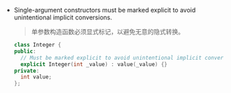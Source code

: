 - Single-argument constructors must be marked explicit to avoid unintentional implicit conversions.

  > 单参数构造函数必须显式标记，以避免无意的隐式转换。

  ```cpp
  class Integer {
  public:
    // Must be marked explicit to avoid unintentional implicit conversions
    explicit Integer(int _value) : value(_value) {}
  private:
    int value;
  };
  ```
